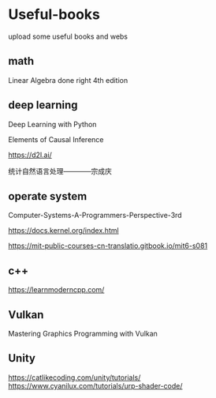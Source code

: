# Useful-books
upload some useful books and webs

## math
Linear Algebra done right 4th edition

## deep learning
Deep Learning with Python

Elements of Causal Inference

https://d2l.ai/

统计自然语言处理————宗成庆

## operate system
Computer-Systems-A-Programmers-Perspective-3rd

https://docs.kernel.org/index.html

https://mit-public-courses-cn-translatio.gitbook.io/mit6-s081

## c++
https://learnmoderncpp.com/

## Vulkan
Mastering Graphics Programming with Vulkan

## Unity
https://catlikecoding.com/unity/tutorials/
https://www.cyanilux.com/tutorials/urp-shader-code/
